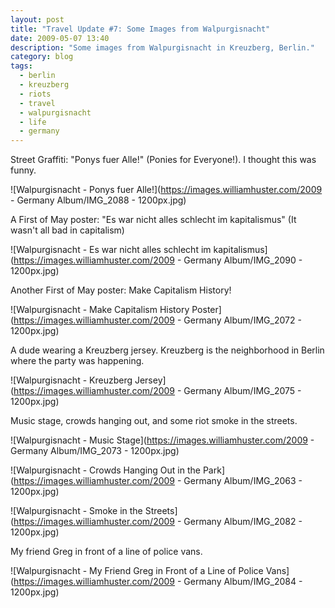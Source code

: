 ```yaml
---
layout: post
title: "Travel Update #7: Some Images from Walpurgisnacht"
date: 2009-05-07 13:40
description: "Some images from Walpurgisnacht in Kreuzberg, Berlin."
category: blog
tags:
  - berlin
  - kreuzberg
  - riots
  - travel
  - walpurgisnacht
  - life
  - germany
---
```


Street Graffiti: "Ponys fuer Alle!" (Ponies for Everyone!). I thought this was funny.

![Walpurgisnacht - Ponys fuer Alle!](https://images.williamhuster.com/2009 - Germany Album/IMG_2088 - 1200px.jpg)

A First of May poster: "Es war nicht alles schlecht im kapitalismus" (It wasn't all bad in capitalism)

![Walpurgisnacht - Es war nicht alles schlecht im kapitalismus](https://images.williamhuster.com/2009 - Germany Album/IMG_2090 - 1200px.jpg)

Another First of May poster: Make Capitalism History!

![Walpurgisnacht - Make Capitalism History Poster](https://images.williamhuster.com/2009 - Germany Album/IMG_2072 - 1200px.jpg)

A dude wearing a Kreuzberg jersey. Kreuzberg is the neighborhood in Berlin where the party was happening.

![Walpurgisnacht - Kreuzberg Jersey](https://images.williamhuster.com/2009 - Germany Album/IMG_2075 - 1200px.jpg)

Music stage, crowds hanging out, and some riot smoke in the streets.

![Walpurgisnacht - Music Stage](https://images.williamhuster.com/2009 - Germany Album/IMG_2073 - 1200px.jpg)

![Walpurgisnacht - Crowds Hanging Out in the Park](https://images.williamhuster.com/2009 - Germany Album/IMG_2063 - 1200px.jpg)

![Walpurgisnacht - Smoke in the Streets](https://images.williamhuster.com/2009 - Germany Album/IMG_2082 - 1200px.jpg)

My friend Greg in front of a line of police vans.

![Walpurgisnacht - My Friend Greg in Front of a Line of Police Vans](https://images.williamhuster.com/2009 - Germany Album/IMG_2084 - 1200px.jpg)
